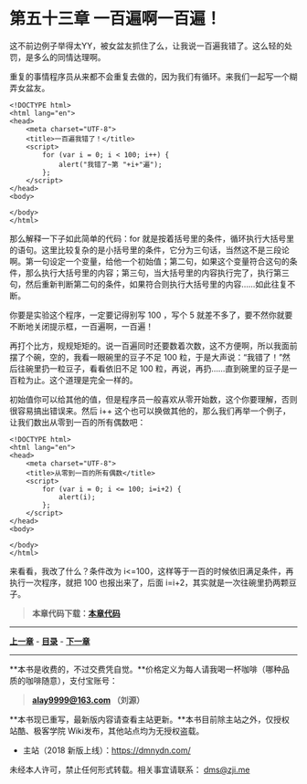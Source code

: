 第五十三章 一百遍啊一百遍！
===

这不前边例子举得太YY，被女盆友抓住了么，让我说一百遍我错了。这么轻的处罚，是多么的同情达理啊。

重复的事情程序员从来都不会重复去做的，因为我们有循环。来我们一起写一个糊弄女盆友。

```
<!DOCTYPE html>
<html lang="en">
<head>
	<meta charset="UTF-8">
	<title>一百遍我错了！</title>
	<script>
		for (var i = 0; i < 100; i++) {
			alert("我错了~第 "+i+"遍");
		};
	</script>
</head>
<body>
	
</body>
</html>
```

那么解释一下子如此简单的代码：for 就是按着括号里的条件，循环执行大括号里的语句。这里比较复杂的是小括号里的条件，它分为三句话，当然这不是三段论啊。第一句设定一个变量，给他一个初始值；第二句，如果这个变量符合这句的条件，那么执行大括号里的内容；第三句，当大括号里的内容执行完了，执行第三句，然后重新判断第二句的条件，如果符合则执行大括号里的内容……如此往复不断。

你要是实验这个程序，一定要记得别写 100 ，写个 5 就差不多了，要不然你就要不断地关闭提示框，一百遍啊，一百遍！

再打个比方，规规矩矩的。说一百遍同时还要数着次数，这不方便啊，所以我面前摆了个碗，空的，我看一眼碗里的豆子不足 100 粒，于是大声说：“我错了！”然后往碗里扔一粒豆子，看看依旧不足 100 粒，再说，再扔……直到碗里的豆子是一百粒为止。这个道理是完全一样的。

初始值你可以给其他的值，但是程序员一般喜欢从零开始数，这个你要理解，否则很容易搞出错误来。然后 i++ 这个也可以换做其他的，那么我们再举一个例子，让我们数出从零到一百的所有偶数吧：

```
<!DOCTYPE html>
<html lang="en">
<head>
	<meta charset="UTF-8">
	<title>从零到一百的所有偶数</title>
	<script>
		for (var i = 0; i <= 100; i=i+2) {
			alert(i);
		};
	</script>
</head>
<body>
	
</body>
</html>
```

来看看，我改了什么？条件改为 i<=100，这样等于一百的时候依旧满足条件，再执行一次程序，就把 100 也报出来了，后面 i=i+2，其实就是一次往碗里扔两颗豆子。

> **本章代码下载：[本章代码](http://coffee.zji.me/show-code/53.zip)**

---

[**上一章**](chapter52) - [**目录**](index) - [**下一章**](chapter54)

---

**本书是收费的，不过交费凭自觉。**价格定义为每人请我喝一杯咖啡（哪种品质的咖啡随意），支付宝账号：

> **alay9999@163.com  （刘源）**

**本书现已重写，最新版内容请查看主站更新。**本书目前除主站之外，仅授权站酷、极客学院 Wiki发布，其他站点均为无授权盗载。

* 主站（2018 新版上线）：https://dmnydn.com/

未经本人许可，禁止任何形式转载。相关事宜请联系： dms@zji.me